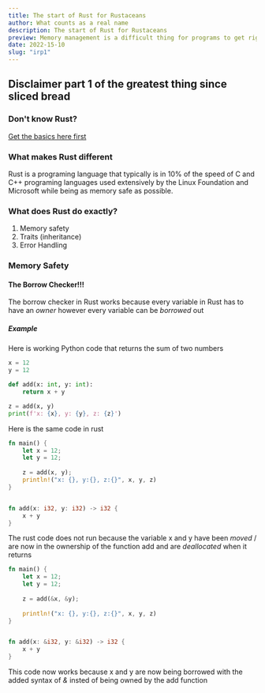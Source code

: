 ```yaml
---
title: The start of Rust for Rustaceans
author: What counts as a real name
description: The start of Rust for Rustaceans
preview: Memory management is a difficult thing for programs to get right whether they realize it or not.
date: 2022-15-10
slug: "irp1"
---
```

## Disclaimer part 1 of the greatest thing since sliced bread

### Don't know Rust?

[Get the basics here first](https://learnxinyminutes.com/docs/Rust/)

### What makes Rust different

Rust is a programing language that typically is in 10% of the speed of C and C++ programing languages used extensively by the Linux Foundation and Microsoft while being as memory safe as possible.

### What does Rust do exactly?

1. Memory safety
2. Traits (inheritance)
3. Error Handling

### Memory Safety 

#### The Borrow Checker!!!

The borrow checker in Rust works because every variable in Rust has to have an *owner* however every variable can be *borrowed* out

##### Example
Here is working Python code that returns the sum of two numbers
```python
x = 12
y = 12 

def add(x: int, y: int):
    return x + y

z = add(x, y)
print(f'x: {x}, y: {y}, z: {z}')
```

Here is the same code in rust
```rust
fn main() {
    let x = 12;
    let y = 12;
    
    z = add(x, y);
    println!("x: {}, y:{}, z:{}", x, y, z)
}


fn add(x: i32, y: i32) -> i32 {
    x + y
}
```

The rust code does not run because the variable x and y have been *moved* / are now in the ownership of the function add and are *deallocated* when it returns

```rust
fn main() {
    let x = 12;
    let y = 12;
    
    z = add(&x, &y);
    
    println!("x: {}, y:{}, z:{}", x, y, z)
}


fn add(x: &i32, y: &i32) -> i32 {
    x + y
}
```

This code now works because x and y are now being borrowed with the added syntax of *&* insted of being owned by the add function

